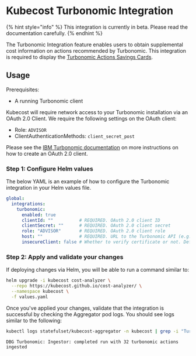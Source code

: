 # Kubecost Turbonomic Integration

{% hint style="info" %}
This integration is currently in beta. Please read the documentation carefully.
{% endhint %}

The Turbonomic Integration feature enables users to obtain supplemental cost information on actions recommended by Turbonomic. This integration is required to display the [Turbonomic Actions Savings Cards](../using-kubecost/navigating-the-kubecost-ui/savings/turbonomic-actions.md).  

## Usage

Prerequisites:

- A running Turbonomic client

Kubecost will require network access to your Turbonomic installation via an OAuth 2.0 Client. We require the following settings on the OAuth client:

- Role: `ADVISOR`
- ClientAuthenticationMethods: `client_secret_post`

Please see the [IBM Turbonomic documentation](https://www.ibm.com/docs/en/tarm/8.14.3?topic=cookbook-authenticating-oauth-20-clients-api#cookbook_administration_oauth_authentication__title__4) on more instructions on how to create an OAuth 2.0 client.

### Step 1: Configure Helm values

The below YAML is an example of how to configure the Turbonomic integration in your Helm values file.

```yaml
global:
  integrations:
    turbonomic:
      enabled: true
      clientId: ""          # REQUIRED. OAuth 2.0 client ID
      clientSecret: ""      # REQUIRED. OAuth 2.0 client secret
      role: "ADVISOR"       # REQUIRED. OAuth 2.0 client role
      host: ""              # REQUIRED. URL to the Turbonomic API (e.g. "https://turbonomic.example.com")
      insecureClient: false # Whether to verify certificate or not. Default false.
```

### Step 2: Apply and validate your changes

If deploying changes via Helm, you will be able to run a command similar to:

```bash
helm upgrade -i kubecost cost-analyzer \
  --repo https://kubecost.github.io/cost-analyzer/ \
  --namespace kubecost \
  -f values.yaml
```

Once you've applied your changes, validate that the integration is successful by checking the Aggregator pod logs. You should see logs similar to the following:

```bash
kubectl logs statefulset/kubecost-aggregator -n kubecost | grep -i "Turbonomic"
```

```console
DBG Turbonomic: Ingestor: completed run with 32 turbonomic actions ingested
```
